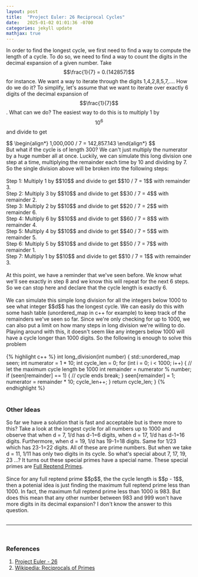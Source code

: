 ```yaml
---
layout: post
title:  "Project Euler: 26 Reciprocal Cycles"
date:   2025-01-02 01:01:36 -0700
categories: jekyll update
mathjax: true
---
```

In order to find the longest cycle, we first need to find a way to compute the length of a cycle. To do so, we need to find a way to count the digits in the decimal expansion of a given number. Take $$\frac{1}{7} = 0.(142857)$$ for instance. We want a way to iterate through the digits 1,4,2,8,5,7,.... How do we do it? To simplify, let's assume that we want to iterate over exactly 6 digits of the decimal expansion of $$\frac{1}{7}$$. What can we do? The easiest way to do this is to multiply 1 by $$10^6$$ and divide to get
<div>
	$$
	\begin{align*}
1,000,000 / 7 = 142,857.143
	\end{align*}
	$$
</div>
But what if the cycle is of length 300? We can't just multiply the numerator by a huge number all at once. Luckily, we can simulate this long division one step at a time, multiplying the remainder each time by 10 and dividing by 7. So the single division above will be broken into the following steps:
<br>
<br>
Step 1:
Multiply 1 by $$10$$ and divide to get $$10 / 7 = 1$$ with remainder 3.
<br>
Step 2:
Multiply 3 by $$10$$ and divide to get $$30 / 7 = 4$$ with remainder 2.
<br>
Step 3:
Multiply 2 by $$10$$ and divide to get $$20 / 7 = 2$$ with remainder 6.
<br>
Step 4:
Multiply 6 by $$10$$ and divide to get $$60 / 7 = 8$$ with remainder 4.
<br>
Step 5:
Multiply 4 by $$10$$ and divide to get $$40 / 7 = 5$$ with remainder 5.
<br>
Step 6:
Multiply 5 by $$10$$ and divide to get $$50 / 7 = 7$$ with remainder 1.
<br>
Step 7:
Multiply 1 by $$10$$ and divide to get $$10 / 7 = 1$$ with remainder 3.
<br>
<br>
At this point, we have a reminder that we've seen before. We know what we'll see exactly in step 8 and we know this will repeat for the next 6 steps. So we can stop here and declare that the cycle length is exactly 6.
<br>
<br>
We can simulate this simple long division for all the integers below 1000 to see what integer $$d$$ has the longest cycle. We can easily do this with some hash table (unordered_map in c++ for example) to keep track of the remainders we've seen so far. Since we're only checking for up to 1000, we can also put a limit on how many steps in long division we're willing to do. Playing around with this, it doesn't seem like any integers below 1000 will have a cycle longer than 1000 digits. So the following is enough to solve this problem
<br>
<br>
{% highlight c++ %}
int long_division(int number) {
    std::unordered_map<int,int> seen;
    int numerator = 1 * 10;
    int cycle_len = 0;
    for (int i = 0; i < 1000; i++) { // let the maximum cycle length be 1000
        int remainder = numerator % number;
        if (seen[remainder] == 1) { // cycle ends
            break;
        }
        seen[remainder] = 1;
        numerator = remainder * 10;
        cycle_len++;
    }
    return cycle_len;
}
{% endhighlight %}
<br>
<br>
<!------------------------------------------------------------------------------------>
<h3>Other Ideas</h3>
So far we have a solution that is fast and acceptable but is there more to this? Take a look at the longest cycle for all numbers up to 1000 and observe that when d = 7, 1/d has d-1=6 digits, when d = 17, 1/d has d-1=16 digits. Furthermore, when d = 19, 1/d has 19-1=18 digits. Same for 1/23 which has 23-1=22 digits. All of these are prime numbers. But when we take d = 11, 1/11 has only two digits in its cycle. So what's special about 7, 17, 19, 23 ...? It turns out these special primes have a special name. These special primes are <a href="https://strncat.github.io/jekyll/update/2025/01/05/reptend-prime.html">Full Reptend Primes</a>.
<br>
<br>
Since for any full reptend prime $$p$$, the the cycle length is $$p - 1$$, then a potenial idea is just finding the maximum full reptend prime less than 1000. In fact, the maximum full reptend prime less than 1000 is 983. But does this mean that any other number between 983 and 999 won't have more digits in its decimal expansion? I don't know the answer to this question.
<br>
<br>
<hr>
<br>
<!------------------------------------------------------------------------------------>
<h3>References</h3>
<ol>
<li><a href="https://projecteuler.net/problem=26">Project Euler - 26</a></li>
<li><a href="https://en.wikipedia.org/wiki/Reciprocals_of_primes">Wikipedia: Reciprocals of Primes</a></li>
</ol>
<br>
<br>


